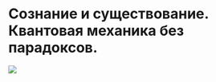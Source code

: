 
# Сознание и существование. Квантовая механика без парадоксов.

![](https://upload.wikimedia.org/wikipedia/commons/e/e5/Paul_Gauguin_-_D%27ou_venons-nous.jpg) 